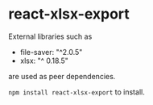 # react-xlsx-export

External libraries such as

* file-saver: "^2.0.5"
* xlsx: "^ 0.18.5"

are used as peer dependencies.

`npm install react-xlsx-export` to install.